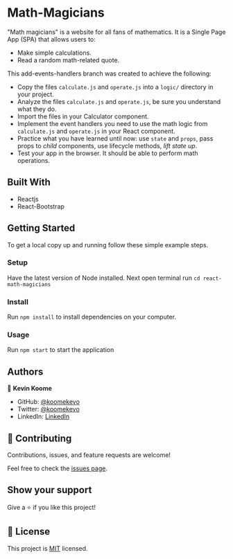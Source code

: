 # Math-Magicians

"Math magicians" is a website for all fans of mathematics. It is a Single Page App (SPA) that allows users to:

- Make simple calculations.
- Read a random math-related quote.

This add-events-handlers branch was created to achieve the following:
- Copy  the files `calculate.js` and `operate.js` into a `logic/` directory in your project.
- Analyze the files `calculate.js` and `operate.js`, be sure you understand what they do.
- Import the files in your Calculator component.
- Implement the event handlers you need to use the math logic from `calculate.js` and `operate.js` in your React component.
- Practice what you have learned until now: use `state` and `props`, pass props to *child* components, use lifecycle methods, *lift state up*.
- Test your app in the browser. It should be able to perform math operations.

## Built With

- Reactjs
- React-Bootstrap

## Getting Started

To get a local copy up and running follow these simple example steps.

### Setup

Have the latest version of Node installed. 
Next open terminal run `cd react-math-magicians`

### Install

Run `npm install` to install dependencies on your computer.

### Usage

Run `npm start` to start the application

## Authors

👤 **Kevin Koome**

- GitHub: [@koomekevo](https://github.com/koomekevo)
- Twitter: [@koomekevo](https://twitter.com/koomekevo)
- LinkedIn: [LinkedIn](https://ke.linkedin.com/in/kevin-koome-aab84186)

## 🤝 Contributing

Contributions, issues, and feature requests are welcome!

Feel free to check the [issues page](../../issues/).

## Show your support

Give a ⭐️ if you like this project!

## 📝 License

This project is [MIT](./MIT.md) licensed.
